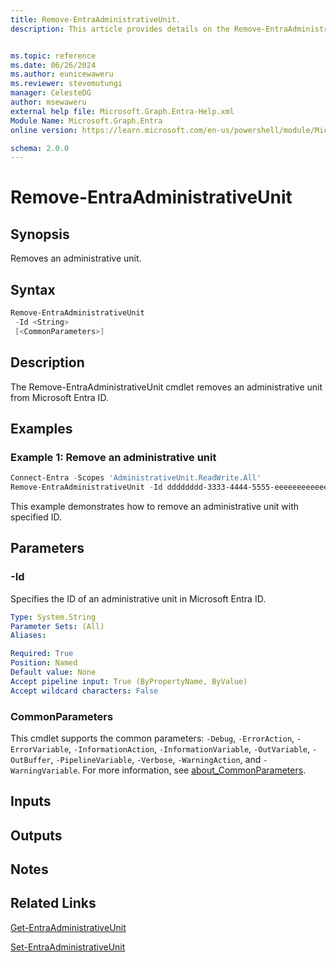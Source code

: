 ```yaml
---
title: Remove-EntraAdministrativeUnit.
description: This article provides details on the Remove-EntraAdministrativeUnit command.


ms.topic: reference
ms.date: 06/26/2024
ms.author: eunicewaweru
ms.reviewer: stevemutungi
manager: CelesteDG
author: msewaweru
external help file: Microsoft.Graph.Entra-Help.xml
Module Name: Microsoft.Graph.Entra
online version: https://learn.microsoft.com/en-us/powershell/module/Microsoft.Graph.Entra/Remove-EntraAdministrativeUnit

schema: 2.0.0
---
```


# Remove-EntraAdministrativeUnit

## Synopsis

Removes an administrative unit.

## Syntax

```powershell
Remove-EntraAdministrativeUnit 
 -Id <String> 
 [<CommonParameters>]
```

## Description
The Remove-EntraAdministrativeUnit cmdlet removes an administrative unit from Microsoft Entra ID.

## Examples

### Example 1: Remove an administrative unit

```powershell
Connect-Entra -Scopes 'AdministrativeUnit.ReadWrite.All'
Remove-EntraAdministrativeUnit -Id dddddddd-3333-4444-5555-eeeeeeeeeeee
```

This example demonstrates how to remove an administrative unit with specified ID.

## Parameters

### -Id

Specifies the ID of an administrative unit in Microsoft Entra ID.

```yaml
Type: System.String
Parameter Sets: (All)
Aliases:

Required: True
Position: Named
Default value: None
Accept pipeline input: True (ByPropertyName, ByValue)
Accept wildcard characters: False
```

### CommonParameters

This cmdlet supports the common parameters: `-Debug`, `-ErrorAction`, `-ErrorVariable`, `-InformationAction`, `-InformationVariable`, `-OutVariable`, `-OutBuffer`, `-PipelineVariable`, `-Verbose`, `-WarningAction`, and `-WarningVariable`. For more information, see [about_CommonParameters](https://go.microsoft.com/fwlink/?LinkID=113216).

## Inputs

## Outputs

## Notes

## Related Links

[Get-EntraAdministrativeUnit](Get-EntraAdministrativeUnit.md)

[Set-EntraAdministrativeUnit](Set-EntraAdministrativeUnit.md)

